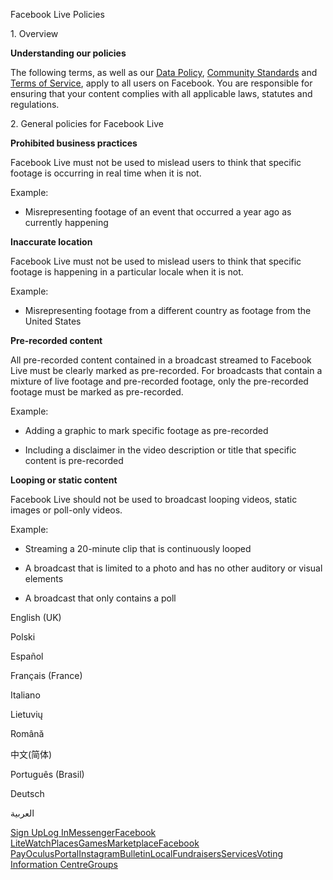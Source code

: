 Facebook Live Policies

1\. Overview

**Understanding our policies**

The following terms, as well as our [Data Policy](https://www.facebook.com/about/privacy/), [Community Standards](https://www.facebook.com/communitystandards/) and [Terms of Service](https://www.facebook.com/legal/terms), apply to all users on Facebook. You are responsible for ensuring that your content complies with all applicable laws, statutes and regulations.

2\. General policies for Facebook Live

**Prohibited business practices**

Facebook Live must not be used to mislead users to think that specific footage is occurring in real time when it is not.

Example:

*   Misrepresenting footage of an event that occurred a year ago as currently happening

**Inaccurate location**

Facebook Live must not be used to mislead users to think that specific footage is happening in a particular locale when it is not.

Example:

*   Misrepresenting footage from a different country as footage from the United States

**Pre-recorded content**

All pre-recorded content contained in a broadcast streamed to Facebook Live must be clearly marked as pre-recorded. For broadcasts that contain a mixture of live footage and pre-recorded footage, only the pre-recorded footage must be marked as pre-recorded.

Example:

*   Adding a graphic to mark specific footage as pre-recorded

*   Including a disclaimer in the video description or title that specific content is pre-recorded

**Looping or static content**

Facebook Live should not be used to broadcast looping videos, static images or poll-only videos.

Example:

*   Streaming a 20-minute clip that is continuously looped

*   A broadcast that is limited to a photo and has no other auditory or visual elements

*   A broadcast that only contains a poll

English (UK)

Polski

Español

Français (France)

Italiano

Lietuvių

Română

中文(简体)

Português (Brasil)

Deutsch

العربية

[Sign Up](https://www.facebook.com/reg/)[Log In](https://www.facebook.com/login/)[Messenger](https://l.facebook.com/l.php?u=https%3A%2F%2Fmessenger.com%2F&h=AT1wzN5Rkv_Kn8OrsQeXn9PqtGLj-WjZ_Kz0XW__pymcu-gu0fy-8zexqGMAolAWNtfjR1cSDSLivzcwlE3hiqBrCbJVIAMjE0GDpTmhXglNJNU6GTo1EZSfUkfGRnhO38-NJzcGaYaqdueRbBbEUb9j9iOVhdIFX_Kq1g)[Facebook Lite](https://www.facebook.com/lite/)[Watch](https://en-gb.facebook.com/watch/)[Places](https://www.facebook.com/places/)[Games](https://www.facebook.com/games/)[Marketplace](https://www.facebook.com/marketplace/)[Facebook Pay](https://pay.facebook.com/)[Oculus](https://l.facebook.com/l.php?u=https%3A%2F%2Fwww.oculus.com%2F&h=AT1wzN5Rkv_Kn8OrsQeXn9PqtGLj-WjZ_Kz0XW__pymcu-gu0fy-8zexqGMAolAWNtfjR1cSDSLivzcwlE3hiqBrCbJVIAMjE0GDpTmhXglNJNU6GTo1EZSfUkfGRnhO38-NJzcGaYaqdueRbBbEUb9j9iOVhdIFX_Kq1g)[Portal](https://portal.facebook.com/)[Instagram](https://l.facebook.com/l.php?u=https%3A%2F%2Fwww.instagram.com%2F&h=AT1wzN5Rkv_Kn8OrsQeXn9PqtGLj-WjZ_Kz0XW__pymcu-gu0fy-8zexqGMAolAWNtfjR1cSDSLivzcwlE3hiqBrCbJVIAMjE0GDpTmhXglNJNU6GTo1EZSfUkfGRnhO38-NJzcGaYaqdueRbBbEUb9j9iOVhdIFX_Kq1g)[Bulletin](https://www.bulletin.com/)[Local](https://www.facebook.com/local/lists/245019872666104/)[Fundraisers](https://www.facebook.com/fundraisers/)[Services](https://www.facebook.com/biz/directory/)[Voting Information Centre](https://www.facebook.com/votinginformationcenter/?entry_point=c2l0ZQ%3D%3D)[Groups](https://www.facebook.com/groups/explore/)